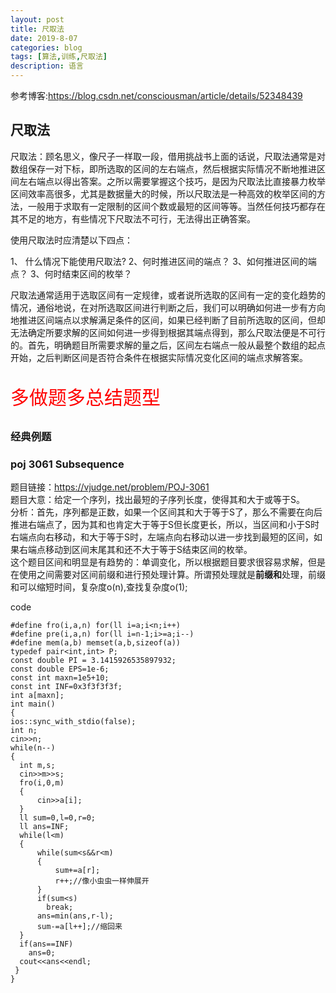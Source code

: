 ```yaml
---
layout: post
title: 尺取法
date: 2019-8-07
categories: blog
tags: [算法,训练,尺取法]
description: 语言
---
```

参考博客:<https://blog.csdn.net/consciousman/article/details/52348439><br/>
## 尺取法
尺取法：顾名思义，像尺子一样取一段，借用挑战书上面的话说，尺取法通常是对数组保存一对下标，即所选取的区间的左右端点，然后根据实际情况不断地推进区间左右端点以得出答案。之所以需要掌握这个技巧，是因为尺取法比直接暴力枚举区间效率高很多，尤其是数据量大的时候，所以尺取法是一种高效的枚举区间的方法，一般用于求取有一定限制的区间个数或最短的区间等等。当然任何技巧都存在其不足的地方，有些情况下尺取法不可行，无法得出正确答案。<br/>

使用尺取法时应清楚以下四点：

1、  什么情况下能使用尺取法?  2、何时推进区间的端点？ 3、如何推进区间的端点？ 3、何时结束区间的枚举？

尺取法通常适用于选取区间有一定规律，或者说所选取的区间有一定的变化趋势的情况，通俗地说，在对所选取区间进行判断之后，我们可以明确如何进一步有方向地推进区间端点以求解满足条件的区间，如果已经判断了目前所选取的区间，但却无法确定所要求解的区间如何进一步得到根据其端点得到，那么尺取法便是不可行的。首先，明确题目所需要求解的量之后，区间左右端点一般从最整个数组的起点开始，之后判断区间是否符合条件在根据实际情况变化区间的端点求解答案。<br/>

<p style="color: red;font-size: 30px;" >多做题多总结题型</p>

### 经典例题

### poj 3061 Subsequence
题目链接：<https://vjudge.net/problem/POJ-3061><br/>
题目大意：给定一个序列，找出最短的子序列长度，使得其和大于或等于S。<br/>
分析：首先，序列都是正数，如果一个区间其和大于等于S了，那么不需要在向后推进右端点了，因为其和也肯定大于等于S但长度更长，所以，当区间和小于S时右端点向右移动，和大于等于S时，左端点向右移动以进一步找到最短的区间，如果右端点移动到区间末尾其和还不大于等于S结束区间的枚举。<br/>
这个题目区间和明显是有趋势的：单调变化，所以根据题目要求很容易求解，但是在使用之间需要对区间前缀和进行预处理计算。所谓预处理就是**前缀和**处理，前缀和可以缩短时间，复杂度o(n),查找复杂度o(1);

code
 
    #define fro(i,a,n) for(ll i=a;i<n;i++)
    #define pre(i,a,n) for(ll i=n-1;i>=a;i--)
    #define mem(a,b) memset(a,b,sizeof(a))
    typedef pair<int,int> P;
    const double PI = 3.1415926535897932;
    const double EPS=1e-6;
    const int maxn=1e5+10;
    const int INF=0x3f3f3f3f;
    int a[maxn];
    int main()
    {
    ios::sync_with_stdio(false);
    int n;
    cin>>n;
    while(n--)
    {
      int m,s;
      cin>>m>>s;
      fro(i,0,m)
      {
          cin>>a[i];
      }
      ll sum=0,l=0,r=0;
      ll ans=INF;
      while(l<m)
      {
          while(sum<s&&r<m)
          {
              sum+=a[r];
              r++;//像小虫虫一样伸展开
          }
          if(sum<s)
            break;
          ans=min(ans,r-l);
          sum-=a[l++];//缩回来
      }
      if(ans==INF)
        ans=0;
      cout<<ans<<endl;
     }
    }









